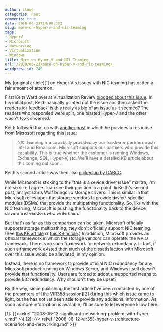 ```yaml
---
author: slowe
categories: Rant
comments: true
date: 2008-06-23T14:00:23Z
slug: more-on-hyper-v-and-nic-teaming
tags:
- HyperV
- Microsoft
- Networking
- Virtualization
- Windows
title: More on Hyper-V and NIC Teaming
url: /2008/06/23/more-on-hyper-v-and-nic-teaming/
wordpress_id: 746
---
```


My [original article][1] on Hyper-V's issues with NIC teaming has gotten a fair amount of attention.

First Keith Ward over at Virtualization Review [blogged about this issue](http://virtualizationreview.com/blogs/weblog.aspx?blog=2282). In his initial post, Keith basically pointed out the issue and then asked the readers for feedback: is this really as big of an issue as it seemed? The readers who responded were split; one blasted Hyper-V and the other wasn't too concerned.

Keith followed that up with [another post](http://virtualizationreview.com/blogs/weblog.aspx?blog=2296) in which he provides a response from Microsoft regarding this issue:

>NIC Teaming is a capability provided by our hardware partners such Intel and Broadcom. Microsoft supports our partners who provide this capability. This is true whether the customer is running Windows, Exchange, SQL, Hyper-V, etc. We'll have a detailed KB article about this coming out soon.

Keith's second article was then also [picked up by DABCC](http://www.dabcc.com/article.aspx?id=7994).

While Microsoft is sticking to the "this is a device driver issue" mantra, I'm not so sure I agree. I can see their position to a point. In Keith's second post, analyst Chris Wolf brings up storage drivers. This is similar in that Microsoft relies upon the storage vendors to provide device-specific modules (DSMs) that provide the multipathing functionality. So, like with the NIC teaming, Microsoft is pushing the functionality back to the device drivers and vendors who write them.

But that's as far as this comparison can be taken. Microsoft officially supports storage multipathing; they don't officially support NIC teaming. (See [this KB article](http://support.microsoft.com/kb/888747) or [this KB article](http://support.microsoft.com/kb/254101/).) In addition, Microsoft provides an official framework in which the storage vendors can operate: the MPIO framework. There is no such framework for network redundancy. In fact, if such a framework existed then much of the dissatisfaction with Microsoft over this issue would be alleviated, in my opinion.

Instead, there is no framework to provide official NIC redundancy for any Microsoft product running on Windows Server, and Windows itself doesn't provide that functionality. Users are forced to adopt unsupported means to provide NIC redundancy. Why shouldn't they be upset?

By the way, since publishing the first article I've been contacted by one of the presenters of [the VIR358 session][2] during this which issue came to light, but he has not yet been able to provide any additional information. As soon as more information is available, I'll be sure to let everyone know here.

[1]: {{< relref "2008-06-12-significant-networking-problem-with-hyper-v.md" >}}
[2]: {{< relref "2008-06-12-vir358-hyper-v-architecture-scenarios-and-networking.md" >}}
